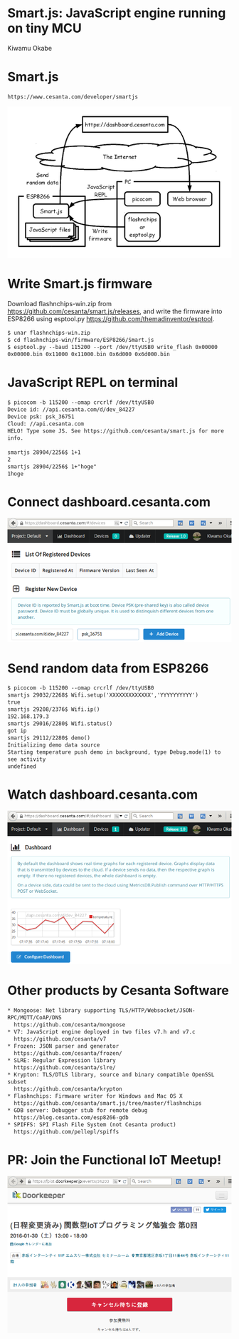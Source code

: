 # Smart.js: JavaScript engine running on tiny MCU

Kiwamu Okabe

# Smart.js

```
https://www.cesanta.com/developer/smartjs
```

![inline](draw/smartjs.png)

# Write Smart.js firmware

Download flashnchips-win.zip from https://github.com/cesanta/smart.js/releases, and write the firmware into ESP8266 using esptool.py https://github.com/themadinventor/esptool.

```
$ unar flashnchips-win.zip
$ cd flashnchips-win/firmware/ESP8266/Smart.js
$ esptool.py --baud 115200 --port /dev/ttyUSB0 write_flash 0x00000 0x00000.bin 0x11000 0x11000.bin 0x6d000 0x6d000.bin
```

# JavaScript REPL on terminal

```
$ picocom -b 115200 --omap crcrlf /dev/ttyUSB0
Device id: //api.cesanta.com/d/dev_84227 
Device psk: psk_36751 
Cloud: //api.cesanta.com 
HELO! Type some JS. See https://github.com/cesanta/smart.js for more info. 

smartjs 28904/2256$ 1+1
2
smartjs 28904/2256$ 1+"hoge"
1hoge
```

# Connect dashboard.cesanta.com

![inline](img/cesanta_dashboard1.png)

# Send random data from ESP8266

```
$ picocom -b 115200 --omap crcrlf /dev/ttyUSB0
smartjs 29032/2268$ Wifi.setup('XXXXXXXXXXXXX','YYYYYYYYYY')
true
smartjs 29208/2376$ Wifi.ip()
192.168.179.3
smartjs 29016/2280$ Wifi.status()
got ip
smartjs 29112/2280$ demo()
Initializing demo data source
Starting temperature push demo in background, type Debug.mode(1) to see activity
undefined
```

# Watch dashboard.cesanta.com

![inline](img/cesanta_dashboard2.png)

# Other products by Cesanta Software

```
* Mongoose: Net library supporting TLS/HTTP/Websocket/JSON-RPC/MQTT/CoAP/DNS
  https://github.com/cesanta/mongoose
* V7: JavaScript engine deployed in two files v7.h and v7.c
  https://github.com/cesanta/v7
* Frozen: JSON parser and generator
  https://github.com/cesanta/frozen/
* SLRE: Regular Expression library
  https://github.com/cesanta/slre/
* Krypton: TLS/DTLS library, source and binary compatible OpenSSL subset
  https://github.com/cesanta/krypton
* Flashnchips: Firmware writer for Windows and Mac OS X
  https://github.com/cesanta/smart.js/tree/master/flashnchips
* GDB server: Debugger stub for remote debug
  https://blog.cesanta.com/esp8266-gdb
* SPIFFS: SPI Flash File System (not Cesanta product)
  https://github.com/pellepl/spiffs
```

# PR: Join the Functional IoT Meetup!

![inline](img/fpiot_meetup.png)
